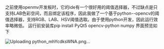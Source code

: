 之前使用openmv开发板时，它的ide有一个很好用的阈值选择器，不过缺点是只支持LAB色彩空间，而且绑定该程序，因此我做了一个基于python--opencv的阈值选择器，支持RGB、LAB、HSV阈值选取。由于使用python开发，因此运行效率略微低。
运行前安装库pip install PyQt5 opencv-python numpy
界面预览如下

![Uploading python_mhYcdksWNA.png…]()
